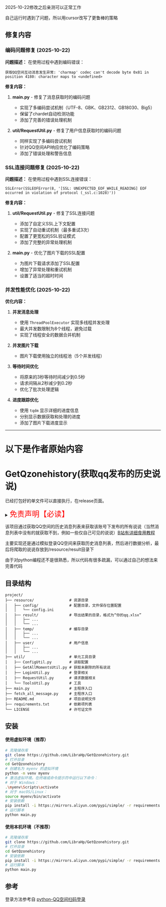 
2025-10-22修改之后亲测可以正常工作

自己运行时遇到了问题，所以用cursor改写了更鲁棒的策略

## 修复内容

### 编码问题修复 (2025-10-22)

**问题描述：**
在使用过程中遇到编码错误：
```
获取QQ空间互动消息发生异常: 'charmap' codec can't decode byte 0x81 in position 4180: character maps to <undefined>
```

**修复内容：**
1. **main.py** - 修复了消息获取时的编码问题
   - 实现了多编码尝试机制（UTF-8、GBK、GB2312、GB18030、Big5）
   - 保留了chardet自动检测功能
   - 添加了完善的错误处理机制

2. **util/RequestUtil.py** - 修复了用户信息获取时的编码问题
   - 同样实现了多编码尝试机制
   - 针对QQ空间API响应优化了编码策略
   - 添加了错误处理和警告信息



### SSL连接问题修复 (2025-10-22)

**问题描述：**
在使用过程中遇到SSL连接错误：
```
SSLError(SSLEOFError(8, '[SSL: UNEXPECTED_EOF_WHILE_READING] EOF occurred in violation of protocol (_ssl.c:1028)'))
```

**修复内容：**
1. **util/RequestUtil.py** - 修复了SSL连接问题
   - 添加了自定义SSL上下文配置
   - 实现了自动重试机制（最多重试3次）
   - 配置了更宽松的SSL验证模式
   - 添加了完整的异常处理机制

2. **main.py** - 优化了图片下载的SSL配置
   - 为图片下载请求添加了SSL配置
   - 增加了异常处理和重试机制
   - 设置了适当的超时时间



### 并发性能优化 (2025-10-22)


**优化内容：**
1. **并发消息处理**
   - 使用 `ThreadPoolExecutor` 实现多线程并发处理
   - 最大并发数限制为8个线程，避免过载
   - 实现了线程安全的数据合并机制

2. **并发图片下载**
   - 图片下载使用独立的线程池（5个并发线程）

3. **等待时间优化**
   - 将原来的3秒等待时间减少到0.5秒
   - 请求间隔从2秒减少到0.2秒
   - 优化了批次处理逻辑

4. **进度跟踪优化**
   - 使用 `tqdm` 显示详细的进度信息
   - 分别显示数据获取和处理的进度
   - 添加了图片下载进度显示







---
# 以下是作者原始内容

# GetQzonehistory(获取qq发布的历史说说)

已经打包好的单文件可以直接执行，在release页面。


<details><summary><font color="#FF0000" size="5">免责声明【必读】</font></summary>

本工具仅供学习和技术研究使用，不得用于任何商业或非法行为，否则后果自负。

本工具的作者不对本工具的安全性、完整性、可靠性、有效性、正确性或适用性做任何明示或暗示的保证，也不对本工具的使用或滥用造成的任何直接或间接的损失、责任、索赔、要求或诉讼承担任何责任。

本工具的作者保留随时修改、更新、删除或终止本工具的权利，无需事先通知或承担任何义务。

本工具的使用者应遵守相关法律法规，尊重QQ的版权和隐私，不得侵犯QQ或其他第三方的合法权益，不得从事任何违法或不道德的行为。

本工具的使用者在下载、安装、运行或使用本工具时，即表示已阅读并同意本免责声明。如有异议，请立即停止使用本工具，并删除所有相关文件。

</details>


该项目通过获取QQ空间的历史消息列表来获取该账号下发布的所有说说（当然消息列表中没有的就获取不到，例如一些仅自己可见的说说）[B站有详细食用教程](https://space.bilibili.com/1117414477)

主要实现还是通过模拟登录QQ空间来获取历史消息列表，然后进行数据分析，最后将爬取的说说存放到/resource/result目录下

由于对python编程还不是很熟悉，所以代码有很多疏漏，可以通过自己的想法来完善代码
## 目录结构

```text
project/
├── resource/                # 资源目录
│   ├── config/              # 配置目录，文件保存位置配置
│   │   └── config.ini
│   ├── result/              # 导出结果的目录，格式为“你的qq.xlsx”
│   │   ├── ...
│   │   └── ...
│   ├── temp/                # 缓存目录
│   │   ├── ...
│   │   └── ...
│   ├── user/                # 用户信息
│   │   ├── ...
│   │   └── ...
├── util/                    # 单元工具目录
│   ├── ConfigUtil.py        # 读取配置
│   ├── GetAllMomentsUtil.py # 获取未删除的所有说说
│   ├── LoginUtil.py         # 登录相关
│   ├── RequestUtil.py       # 请求数据相关
│   └── ToolsUtil.py         # 工具
├── main.py                  # 主程序入口
├── fetch_all_message.py     # 主程序入口
├── README.md                # 项目说明文件
├── requirements.txt         # 依赖项列表
└── LICENSE                  # 许可证文件
```

## 安装

#### 使用虚拟环境（推荐）
```bash
# 克隆储存库
git clone https://github.com/LibraHp/GetQzonehistory.git
# 打开目录
cd GetQzonehistory
# 创建名为 myenv 的虚拟环境
python -m venv myenv
# 激活虚拟环境。在终端或命令提示符中运行以下命令：
# 对于 Windows：
.\myenv\Scripts\activate
# 对于 macOS/Linux：
source myenv/bin/activate
# 安装依赖
pip install -i https://mirrors.aliyun.com/pypi/simple/ -r requirements.txt
# 运行脚本
python main.py
```
#### 使用本机环境（不推荐）
```bash
# 克隆储存库
git clone https://github.com/LibraHp/GetQzonehistory.git
# 打开目录
cd GetQzonehistory
# 安装依赖
pip install -i https://mirrors.aliyun.com/pypi/simple/ -r requirements.txt
# 运行脚本
python main.py
```


## 参考

登录方法参考自
[python-QQ空间扫码登录](https://blog.csdn.net/m0_50153253/article/details/113780595)

